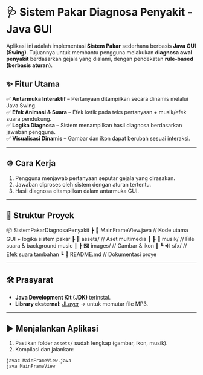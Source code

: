 # 🩺 Sistem Pakar Diagnosa Penyakit - Java GUI  

Aplikasi ini adalah implementasi **Sistem Pakar** sederhana berbasis **Java GUI (Swing)**. Tujuannya untuk membantu pengguna melakukan **diagnosa awal penyakit** berdasarkan gejala yang dialami, dengan pendekatan **rule-based (berbasis aturan)**.  

## ✨ Fitur Utama  

✅ **Antarmuka Interaktif** – Pertanyaan ditampilkan secara dinamis melalui Java Swing.  
✅ **Efek Animasi & Suara** – Efek ketik pada teks pertanyaan + musik/efek suara pendukung.  
✅ **Logika Diagnosa** – Sistem menampilkan hasil diagnosa berdasarkan jawaban pengguna.  
✅ **Visualisasi Dinamis** – Gambar dan ikon dapat berubah sesuai interaksi.  

---

## ⚙️ Cara Kerja  

1. Pengguna menjawab pertanyaan seputar gejala yang dirasakan.  
2. Jawaban diproses oleh sistem dengan aturan tertentu.  
3. Hasil diagnosa ditampilkan dalam antarmuka GUI.  

---

## 📂 Struktur Proyek  
📦 SistemPakarDiagnosaPenyakit
┣ 📜 MainFrameView.java // Kode utama GUI + logika sistem pakar
┣ 📂 assets/ // Aset multimedia
┃ ┣ 🎵 musik/ // File suara & background music
┃ ┣ 🖼️ images/ // Gambar & ikon
┃ ┗ 🔊 sfx/ // Efek suara tambahan
┗ 📜 README.md // Dokumentasi proye


---

## 🛠️ Prasyarat  

- **Java Development Kit (JDK)** terinstal.  
- **Library eksternal**: [JLayer](http://www.javazoom.net/javalayer/javalayer.html) → untuk memutar file MP3.  

---

## ▶️ Menjalankan Aplikasi  

1. Pastikan folder `assets/` sudah lengkap (gambar, ikon, musik).  
2. Kompilasi dan jalankan:  

```bash
javac MainFrameView.java
java MainFrameView
